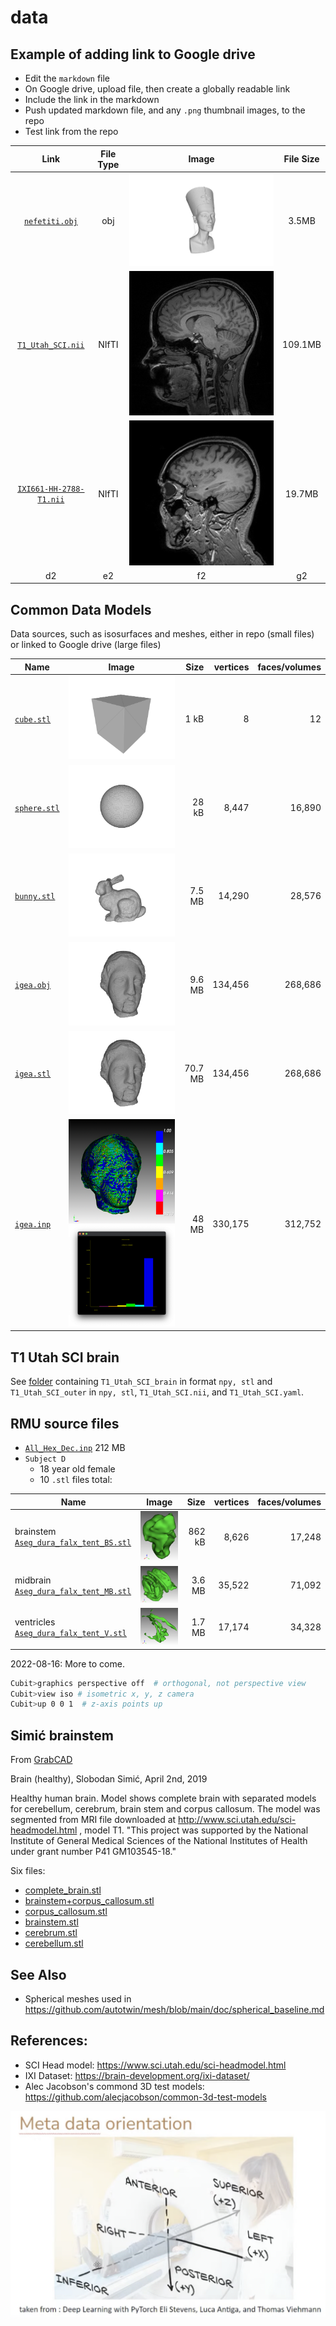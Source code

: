 # data

## Example of adding link to Google drive

* Edit the `markdown` file 
* On Google drive, upload file, then create a globally readable link
* Include the link in the markdown
* Push updated markdown file, and any `.png` thumbnail images, to the repo
* Test link from the repo

Link | File Type | Image | File Size
:-: | :-: | :-: | :-: 
[`nefetiti.obj`](https://drive.google.com/file/d/1LIdiA_aTkb5nWL6Zw25SG3x5Kd761LrU/view?usp=sharing) | obj  | ![nefertiti](figs/nefertiti.png) | 3.5MB
[`T1_Utah_SCI.nii`](https://drive.google.com/file/d/12sD8qJqSfPdTjHiUJEZ3pK10-J83v06Q/view?usp=sharing) | NIfTI | ![T1_Utah_SCI](figs/T1_Utah_SCI.png) | 109.1MB
[`IXI661-HH-2788-T1.nii`](https://drive.google.com/file/d/1rFx5z95njmdmFpfDcE85NxqQqD4WrAf0/view?usp=sharing) | NIfTI | ![IXI661](figs/IXI661-HH-2788-T1.png) | 19.7MB
d2 | e2 | f2 | g2

## Common Data Models

Data sources, such as isosurfaces and meshes, either in repo (small files) or linked to Google drive (large files)

| Name                                                                                             | Image                                                                 |    Size | vertices | faces/volumes |
| ------------------------------------------------------------------------------------------------ | --------------------------------------------------------------------- | ------: | -------: | ------------: |
| [`cube.stl`](stl/cube.stl)                                                                       | ![cube](figs/cube.png)                                                |    1 kB |        8 |            12 |
| [`sphere.stl`](stl/sphere.stl)                                                                   | ![sphere](figs/sphere.png)                                            |   28 kB |    8,447 |        16,890 |
| [`bunny.stl`](stl/bunny.stl)                                                                     | ![bunny](figs/bunny.png)                                              |  7.5 MB |   14,290 |        28,576 |
| [`igea.obj`](https://drive.google.com/file/d/1bUed-C9rrrYngCgQ_I5IVZmmq7lFU0yQ/view?usp=sharing) | ![igea](figs/igea.png)                                                |  9.6 MB |  134,456 |       268,686 |
| [`igea.stl`](https://drive.google.com/file/d/1lSnIZWIib8HR2FcpDnbDm8fHgLy2tfki/view?usp=sharing) | ![igea](figs/igea.png)                                                | 70.7 MB |  134,456 |       268,686 |
| [`igea.inp`](https://drive.google.com/file/d/17LzfODTpLHoGVNML5oKILf-Zpaw9DUcX/view?usp=sharing) | ![igea_hex](figs/igea_hex.png) ![igea_hex_msj](figs/igea_hex_msj.png) |   48 MB |  330,175 |       312,752 |


## T1 Utah SCI brain

See [folder](https://drive.google.com/drive/folders/19ul4aOjraVyYSeJfPZzSj-rAif6S4621?usp=sharing) containing `T1_Utah_SCI_brain` in format `npy, stl` and `T1_Utah_SCI_outer` in `npy, stl`, `T1_Utah_SCI.nii`, and `T1_Utah_SCI.yaml`.

## RMU source files


* [`All_Hex_Dec.inp`](https://drive.google.com/file/d/1CpiqOSwjqh3XdQfoi3VjlyCyVvH6tplR/view?usp=share_link) 212 MB
* `Subject D`
  * 18 year old female
  * 10 `.stl` files total:

| Name                                       | Image                                                          |   Size | vertices | faces/volumes |
| ------------------------------------------ | -------------------------------------------------------------- | -----: | -------: | ------------: |
| brainstem [`Aseg_dura_falx_tent_BS.stl`]() | ![Aseg_dura_falx_tent_BS](figs/rmu/Aseg_dura_falx_tent_BS.png) | 862 kB |    8,626 |        17,248 |
| midbrain [`Aseg_dura_falx_tent_MB.stl`]()  | ![Aseg_dura_falx_tent_MB](figs/rmu/Aseg_dura_falx_tent_MB.png) | 3.6 MB |   35,522 |        71,092 |
| ventricles [`Aseg_dura_falx_tent_V.stl`]() | ![Aseg_dura_falx_tent_V](figs/rmu/Aseg_dura_falx_tent_V.png)   | 1.7 MB |   17,174 |        34,328 |

2022-08-16:  More to come.

```bash
Cubit>graphics perspective off  # orthogonal, not perspective view
Cubit>view iso # isometric x, y, z camera
Cubit>up 0 0 1  # z-axis points up
```

## Simić brainstem

From [GrabCAD](https://grabcad.com/library/brain-healthy-1)

Brain (healthy), Slobodan Simić, April 2nd, 2019

Healthy human brain. Model shows complete brain with separated models for cerebellum, cerebrum, brain stem and corpus callosum. The model was segmented from MRI file downloaded at http://www.sci.utah.edu/sci-headmodel.html , model T1.
"This project was supported by the National Institute of General Medical Sciences of the National Institutes of Health under grant number P41 GM103545-18."

Six files:

* [complete_brain.stl](https://drive.google.com/file/d/1AjGQPhIUnCSA3qUfbEX5bKlxTIcwk32C/view?usp=sharing)
* [brainstem+corpus_callosum.stl](https://drive.google.com/file/d/1C8YXm27nnC-B7eIRLxjbJTnLro8j8jD3/view?usp=sharing)
* [corpus_callosum.stl](https://drive.google.com/file/d/1HTf4cWDtylbSYc-2ckhLMjryzPjWg-Uq/view?usp=sharing)
* [brainstem.stl](https://drive.google.com/file/d/1UneGYeMKp7ga8xIo-x9DJpRnMijTmVdR/view?usp=sharing)
* [cerebrum.stl](https://drive.google.com/file/d/1dSngyuuJVlngjDIE84ko1YNuy4ihooyq/view?usp=sharing)
* [cerebellum.stl](https://drive.google.com/file/d/1XSKgvZIDCAK8thxGpVGtZLpiraT5ttSn/view?usp=sharing)

## See Also

* Spherical meshes used in https://github.com/autotwin/mesh/blob/main/doc/spherical_baseline.md

## References:

* SCI Head model: https://www.sci.utah.edu/sci-headmodel.html
* IXI Dataset: https://brain-development.org/ixi-dataset/ 
* Alec Jacobson's commond 3D test models: https://github.com/alecjacobson/common-3d-test-models

![metadata-orientation](figs/metadata-orientation.png)
